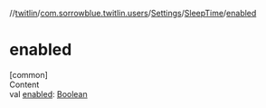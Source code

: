 //[twitlin](../../../index.md)/[com.sorrowblue.twitlin.users](../../index.md)/[Settings](../index.md)/[SleepTime](index.md)/[enabled](enabled.md)



# enabled  
[common]  
Content  
val [enabled](enabled.md): [Boolean](https://kotlinlang.org/api/latest/jvm/stdlib/kotlin/-boolean/index.html)  




